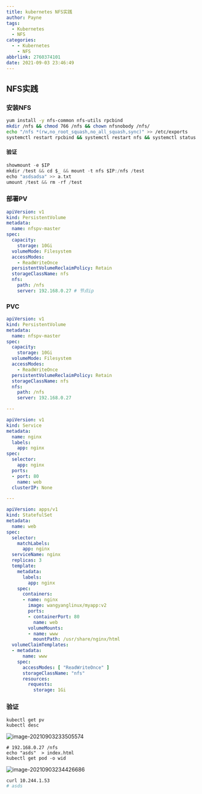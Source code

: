 ```yaml
---
title: kubernetes NFS实践
author: Payne
tags:
  - Kubernetes
  - NFS
categories:
  - - Kubernetes
    - NFS
abbrlink: 2760374101
date: 2021-09-03 23:46:49
---
```





## NFS实践

### 安装NFS

```bash
yum install -y nfs-common nfs-utils rpcbind
mkdir /nfs && chmod 766 /nfs && chown nfsnobody /nfs/
echo "/nfs *(rw,no_root_squash,no_all_squash,sync)" >> /etc/exports
systemctl restart rpcbind && systemctl restart nfs && systemctl status rpcbind && systemctl status nfs
```

#### 验证

```dart
showmount -e $IP
mkdir /test && cd $_ && mount -t nfs $IP:/nfs /test
echo "asdsadsa" >> a.txt
umount /test && rm -rf /test
```

### 部署PV

```yaml
apiVersion: v1
kind: PersistentVolume
metadata:
  name: nfspv-master
spec:
  capacity:
    storage: 10Gi
  volumeMode: Filesystem
  accessModes:
    - ReadWriteOnce
  persistentVolumeReclaimPolicy: Retain
  storageClassName: nfs
  nfs:
    path: /nfs
    server: 192.168.0.27 # 节点ip
```

### PVC

```yaml
apiVersion: v1
kind: PersistentVolume
metadata:
  name: nfspv-master
spec:
  capacity:
    storage: 10Gi
  volumeMode: Filesystem
  accessModes:
    - ReadWriteOnce
  persistentVolumeReclaimPolicy: Retain
  storageClassName: nfs
  nfs:
    path: /nfs
    server: 192.168.0.27

---

apiVersion: v1
kind: Service
metadata:
  name: nginx
  labels:
    app: nginx
spec:
  selector:
    app: nginx
  ports:
  - port: 80
    name: web
  clusterIP: None

---

apiVersion: apps/v1
kind: StatefulSet
metadata:
  name: web
spec:
  selector:
    matchLabels:
      app: nginx
  serviceName: nginx
  replicas: 3
  template:
    metadata:
      labels:
        app: nginx
    spec:
      containers:
      - name: nginx
        image: wangyanglinux/myapp:v2
        ports:
        - containerPort: 80
          name: web
        volumeMounts:
        - name: www
          mountPath: /usr/share/nginx/html
  volumeClaimTemplates:
  - metadata:
      name: www
    spec:
      accessModes: [ "ReadWriteOnce" ]
      storageClassName: "nfs"
      resources:
        requests:
          storage: 1Gi
```



### 验证

```
kubectl get pv
kubectl desc
```

![image-20210903233505574](https://tva1.sinaimg.cn/large/008i3skNgy1gu3v3oji9fj62090u047b02.jpg)

```
# 192.168.0.27 /nfs
echo "asds"  > index.html
kubectl get pod -o wid
```

![image-20210903234426686](https://tva1.sinaimg.cn/large/008i3skNgy1gu3vd2jo46j61vk04uace02.jpg)

```bash
curl 10.244.1.53
# asds
```
